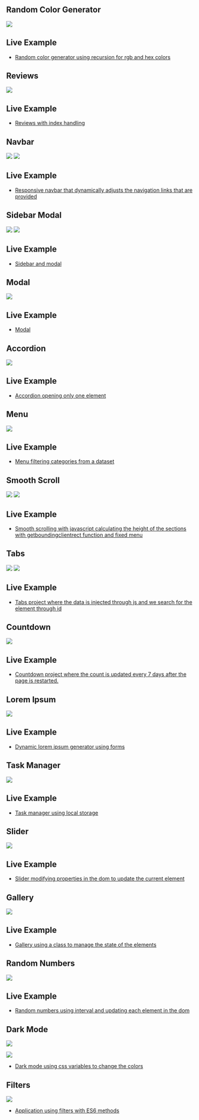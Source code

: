 ## Random Color Generator

![](./screenshots/random_color_generator.jpeg)

## Live Example

- [Random color generator using recursion for rgb and hex colors](https://charming-clafoutis-767e43.netlify.app/)

## Reviews

![](./screenshots//reviews.jpeg)

## Live Example

- [Reviews with index handling](https://polite-cendol-435002.netlify.app/)

## Navbar

![](./screenshots/navbar-1.jpeg)
![](./screenshots/navbar-2.jpeg)

## Live Example

- [Responsive navbar that dynamically adjusts the navigation links that are provided](https://funny-sawine-3c5025.netlify.app/)

## Sidebar Modal

![](./screenshots/sidebar-1.jpeg)
![](./screenshots/sidebar-2.jpeg)

## Live Example

- [Sidebar and modal](https://celebrated-gelato-467006.netlify.app/)

## Modal

![](./screenshots/modal.jpeg)

## Live Example

- [Modal](https://boisterous-tapioca-5dc5a2.netlify.app/)

## Accordion

![](./screenshots/accordion.jpeg)

## Live Example

- [Accordion opening only one element](https://unique-truffle-f87e44.netlify.app/)

## Menu

![](./screenshots/menu.jpeg)

## Live Example

- [Menu filtering categories from a dataset](https://steady-croquembouche-94a78d.netlify.app/)

## Smooth Scroll

![](./screenshots/smooth-scroll-1.jpeg)
![](./screenshots/smooth-scroll-2.jpeg)

## Live Example

- [Smooth scrolling with javascript calculating the height of the sections with getboundingclientrect function and fixed menu](https://loquacious-shortbread-b3b333.netlify.app/)

## Tabs

![](./screenshots/tabs-1.jpeg)
![](./screenshots/tabs-2.jpeg)

## Live Example

- [Tabs project where the data is injected through js and we search for the element through id](https://capable-strudel-b888ee.netlify.app/)

## Countdown

![](./screenshots/countdown.jpeg)

## Live Example

- [Countdown project where the count is updated every 7 days after the page is restarted.](https://gorgeous-frangipane-7ae5db.netlify.app/)

## Lorem Ipsum

![](./screenshots/lorem.jpeg)

## Live Example

- [Dynamic lorem ipsum generator using forms](https://adorable-capybara-f08381.netlify.app/)

## Task Manager

![](./screenshots/task_manager.jpeg)

## Live Example

- [Task manager using local storage](https://eloquent-cassata-5ab73c.netlify.app/)

## Slider

![](./screenshots/slider.jpeg)

## Live Example

- [Slider modifying properties in the dom to update the current element](https://incandescent-gumption-a0779c.netlify.app/)

## Gallery

![](./screenshots/gallery-1.jpeg)

## Live Example

- [Gallery using a class to manage the state of the elements](https://cheery-moonbeam-293c01.netlify.app/)

## Random Numbers

![](./screenshots/random_number.jpeg)

## Live Example

- [Random numbers using interval and updating each element in the dom](https://visionary-daffodil-6943e6.netlify.app/)

## Dark Mode

![](./screenshots/dark-mode-1.jpeg)

![](./screenshots/dark-mode-2.jpeg)

- [Dark mode using css variables to change the colors](https://relaxed-gumdrop-88c9b6.netlify.app/)

## Filters

![](./screenshots/filters.jpeg)

- [Application using filters with ES6 methods](https://earnest-sfogliatella-bdd278.netlify.app/)
